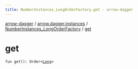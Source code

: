 ```yaml
---
title: NumberInstances_LongOrderFactory.get - arrow-dagger
---
```


[arrow-dagger](../../index.html) / [arrow.dagger.instances](../index.html) / [NumberInstances_LongOrderFactory](index.html) / [get](./get.html)

# get

`fun get(): Order<`[`Long`](https://kotlinlang.org/api/latest/jvm/stdlib/kotlin/-long/index.html)`>`